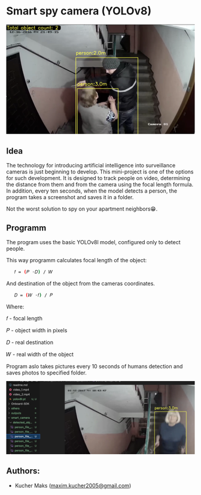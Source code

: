 
# Smart spy camera (YOLOv8)
![](ex_1.png)

## Idea
The technology for introducing artificial intelligence into surveillance cameras is just beginning to develop. This mini-project is one of the options for such development. It is designed to track people on video, determining the distance from them and from the camera using the focal length formula. In addition, every ten seconds, when the model detects a person, the program takes a screenshot and saves it in a folder.

Not the worst solution to spy on your apartment neighbors😁.

## Programm 
The program uses the basic YOLOv8l model, configured only to detect people.

This way programm calculates focal length of the object:

 ```bash
    𝑓 = (𝑃 ⋅𝐷) / 𝑊
 ```
And destination of the object from the cameras coordinates. 

 ```bash
    𝐷 = (𝑊 ⋅𝑓) / 𝑃
 ```

Where:

𝑓 - focal length 

𝑃 - object width in pixels 

𝐷 - real destination

𝑊 - real width of the object

Program aslo takes pictures every 10 seconds of humans detection and saves photos to specified folder. 

![](ex_2.png)

## Authors:
- Kucher Maks (maxim.kucher2005@gmail.com)




